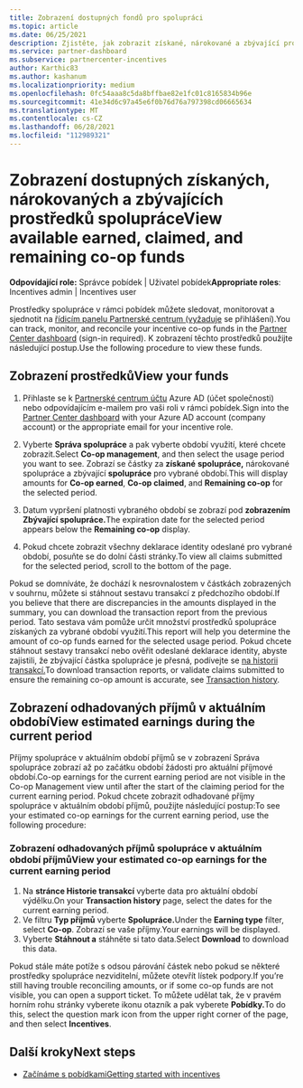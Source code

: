 ```yaml
---
title: Zobrazení dostupných fondů pro spolupráci
ms.topic: article
ms.date: 06/25/2021
description: Zjistěte, jak zobrazit získané, nárokované a zbývající prostředky spolupráce, zobrazit data vypršení platnosti a odsouhlasit nekonzistentní částky.
ms.service: partner-dashboard
ms.subservice: partnercenter-incentives
author: Karthic83
ms.author: kashanum
ms.localizationpriority: medium
ms.openlocfilehash: 0fc54aaa8c5da8bffbae82e1fc01c8165834b96e
ms.sourcegitcommit: 41e34d6c97a45e6f0b76d76a797398cd06665634
ms.translationtype: MT
ms.contentlocale: cs-CZ
ms.lasthandoff: 06/28/2021
ms.locfileid: "112989321"
---
```

# <a name="view-available-earned-claimed-and-remaining-co-op-funds"></a><span data-ttu-id="55791-103">Zobrazení dostupných získaných, nárokovaných a zbývajících prostředků spolupráce</span><span class="sxs-lookup"><span data-stu-id="55791-103">View available earned, claimed, and remaining co-op funds</span></span>

<span data-ttu-id="55791-104">**Odpovídající role:** Správce pobídek | Uživatel pobídek</span><span class="sxs-lookup"><span data-stu-id="55791-104">**Appropriate roles**: Incentives admin | Incentives user</span></span>

<span data-ttu-id="55791-105">Prostředky spolupráce v rámci pobídek můžete sledovat, monitorovat a sjednotit na [řídicím panelu Partnerské centrum (vyžaduje](https://partner.microsoft.com/dashboard/) se přihlášení).</span><span class="sxs-lookup"><span data-stu-id="55791-105">You can track, monitor, and reconcile your incentive co-op funds in the [Partner Center dashboard](https://partner.microsoft.com/dashboard/) (sign-in required).</span></span> <span data-ttu-id="55791-106">K zobrazení těchto prostředků použijte následující postup.</span><span class="sxs-lookup"><span data-stu-id="55791-106">Use the following procedure to view these funds.</span></span>

## <a name="view-your-funds"></a><span data-ttu-id="55791-107">Zobrazení prostředků</span><span class="sxs-lookup"><span data-stu-id="55791-107">View your funds</span></span>

1. <span data-ttu-id="55791-108">Přihlaste se k [Partnerské centrum účtu](https://partner.microsoft.com/dashboard/) Azure AD (účet společnosti) nebo odpovídajícím e-mailem pro vaši roli v rámci pobídek.</span><span class="sxs-lookup"><span data-stu-id="55791-108">Sign into the [Partner Center dashboard](https://partner.microsoft.com/dashboard/) with your Azure AD account (company account) or the appropriate email for your incentive role.</span></span>

2. <span data-ttu-id="55791-109">Vyberte **Správa spolupráce** a pak vyberte období využití, které chcete zobrazit.</span><span class="sxs-lookup"><span data-stu-id="55791-109">Select **Co-op management**, and then select the usage period you want to see.</span></span> <span data-ttu-id="55791-110">Zobrazí se částky za **získané** **spolupráce,** nárokované spolupráce a zbývající **spolupráce** pro vybrané období.</span><span class="sxs-lookup"><span data-stu-id="55791-110">This will display amounts for **Co-op earned**, **Co-op claimed**, and **Remaining co-op** for the selected period.</span></span>

3. <span data-ttu-id="55791-111">Datum vypršení platnosti vybraného období se zobrazí pod **zobrazením Zbývající spolupráce.**</span><span class="sxs-lookup"><span data-stu-id="55791-111">The expiration date for the selected period appears below the **Remaining co-op** display.</span></span>  

4. <span data-ttu-id="55791-112">Pokud chcete zobrazit všechny deklarace identity odeslané pro vybrané období, posuňte se do dolní části stránky.</span><span class="sxs-lookup"><span data-stu-id="55791-112">To view all claims submitted for the selected period, scroll to the bottom of the page.</span></span>

<span data-ttu-id="55791-113">Pokud se domníváte, že dochází k nesrovnalostem v částkách zobrazených v souhrnu, můžete si stáhnout sestavu transakcí z předchozího období.</span><span class="sxs-lookup"><span data-stu-id="55791-113">If you believe that there are discrepancies in the amounts displayed in the summary, you can download the transaction report from the previous period.</span></span> <span data-ttu-id="55791-114">Tato sestava vám pomůže určit množství prostředků spolupráce získaných za vybrané období využití.</span><span class="sxs-lookup"><span data-stu-id="55791-114">This report will help you determine the amount of co-op funds earned for the selected usage period.</span></span> <span data-ttu-id="55791-115">Pokud chcete stáhnout sestavy transakcí nebo ověřit odeslané deklarace identity, abyste zajistili, že zbývající částka spolupráce je přesná, podívejte se [na historii transakcí.](./payout-statement.md#transaction-history)</span><span class="sxs-lookup"><span data-stu-id="55791-115">To download transaction reports, or validate claims submitted to ensure the remaining co-op amount is accurate, see [Transaction history](./payout-statement.md#transaction-history).</span></span>

## <a name="view-estimated-earnings-during-the-current-period"></a><span data-ttu-id="55791-116">Zobrazení odhadovaných příjmů v aktuálním období</span><span class="sxs-lookup"><span data-stu-id="55791-116">View estimated earnings during the current period</span></span>
<span data-ttu-id="55791-117">Příjmy spolupráce v aktuálním období příjmů se v zobrazení Správa spolupráce zobrazí až po začátku období žádosti pro aktuální příjmové období.</span><span class="sxs-lookup"><span data-stu-id="55791-117">Co-op earnings for the current earning period are not visible in the Co-op Management view until after the start of the claiming period for the current earning period.</span></span> <span data-ttu-id="55791-118">Pokud chcete zobrazit odhadované příjmy spolupráce v aktuálním období příjmů, použijte následující postup:</span><span class="sxs-lookup"><span data-stu-id="55791-118">To see your estimated co-op earnings for the current earning period, use the following procedure:</span></span>

### <a name="view-your-estimated-co-op-earnings-for-the-current-earning-period"></a><span data-ttu-id="55791-119">Zobrazení odhadovaných příjmů spolupráce v aktuálním období příjmů</span><span class="sxs-lookup"><span data-stu-id="55791-119">View your estimated co-op earnings for the current earning period</span></span>

1. <span data-ttu-id="55791-120">Na **stránce Historie transakcí** vyberte data pro aktuální období výdělku.</span><span class="sxs-lookup"><span data-stu-id="55791-120">On your **Transaction history** page, select the dates for the current earning period.</span></span>
2. <span data-ttu-id="55791-121">Ve filtru **Typ příjmů** vyberte **Spolupráce.**</span><span class="sxs-lookup"><span data-stu-id="55791-121">Under the **Earning type** filter, select **Co-op**.</span></span> <span data-ttu-id="55791-122">Zobrazí se vaše příjmy.</span><span class="sxs-lookup"><span data-stu-id="55791-122">Your earnings will be displayed.</span></span>
3. <span data-ttu-id="55791-123">Vyberte **Stáhnout a** stáhněte si tato data.</span><span class="sxs-lookup"><span data-stu-id="55791-123">Select **Download** to download this data.</span></span>

<span data-ttu-id="55791-124">Pokud stále máte potíže s odsou párování částek nebo pokud se některé prostředky spolupráce nezviditelní, můžete otevřít lístek podpory.</span><span class="sxs-lookup"><span data-stu-id="55791-124">If you’re still having trouble reconciling amounts, or if some co-op funds are not visible, you can open a support ticket.</span></span> <span data-ttu-id="55791-125">To můžete udělat tak, že v pravém horním rohu stránky vyberete ikonu otazník a pak vyberete **Pobídky.**</span><span class="sxs-lookup"><span data-stu-id="55791-125">To do this, select the question mark icon from the upper right corner of the page, and then select **Incentives**.</span></span>

## <a name="next-steps"></a><span data-ttu-id="55791-126">Další kroky</span><span class="sxs-lookup"><span data-stu-id="55791-126">Next steps</span></span>

- [<span data-ttu-id="55791-127">Začínáme s pobídkami</span><span class="sxs-lookup"><span data-stu-id="55791-127">Getting started with incentives</span></span>](incentives-get-started-intro.md)